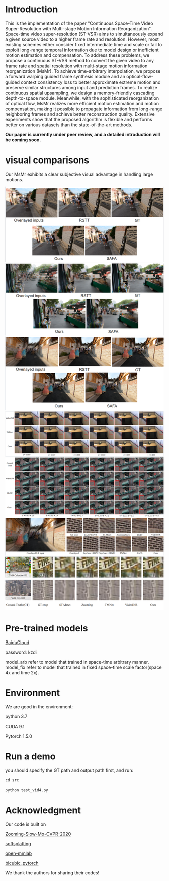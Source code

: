 # Introduction

This is the implementation of  the paper "Continuous Space-Time Video Super-Resolution with Multi-stage Motion Information Reorganization".
Space-time video super-resolution (ST-VSR) aims to simultaneously expand a given source video to a higher frame rate and resolution. However, most existing schemes either consider fixed intermediate time and scale or fail to exploit long-range temporal information due to model design or inefficient motion estimation and compensation. To address these problems, we propose a continuous ST-VSR  method to convert the given video to any frame rate and spatial resolution with multi-stage motion information reorganization (MsMr). To achieve time-arbitrary interpolation, we propose a forward warping guided frame synthesis module and an optical-flow-guided context consistency loss to better approximate extreme motion and preserve similar structures among input and prediction frames. To realize continuous spatial upsampling, we design a memory-friendly cascading depth-to-space module. Meanwhile, with the sophisticated reorganization of optical flow, MsMr realizes more efficient motion estimation and motion compensation, making it possible to propagate information from long-range neighboring frames and achieve better reconstruction quality. Extensive experiments show that the proposed algorithm is flexible and performs better on various datasets than the state-of-the-art methods.

**Our paper is currently under peer review, and a detailed introduction will be coming soon.**
# visual comparisons
Our MsMr exhibits a clear subjective visual advantage in handling large motions.

![alt text](001.png "Optional title")
![alt text](002.png "Optional title")
![alt text](003.png "Optional title")
![alt text](004.png "Optional title")
![alt text](005.png "Optional title")
![alt text](006.png "Optional title")
![alt text](007.png "Optional title")


# Pre-trained models

[BaiduCloud](https://pan.baidu.com/s/1eiiLGqhOMman6CPgp9LeFA)

password: kzdi 

model_arb refer to model that trained in space-time arbitrary manner.
model_fix refer to model that trained in fixed space-time scale factor(space 4x and time 2x).


# Environment
We are good in the environment:

python 3.7

CUDA 9.1

Pytorch 1.5.0


# Run a demo


you should specify the GT path and output path first, and run:


```
cd src

python test_vid4.py
```

# Acknowledgment
Our code is built on

 [Zooming-Slow-Mo-CVPR-2020](https://github.com/Mukosame/Zooming-Slow-Mo-CVPR-2020)

 [softsplatting](https://github.com/sniklaus/softmax-splatting)

 [open-mmlab](https://github.com/open-mmlab)

 [bicubic_pytorch](https://github.com/sanghyun-son/bicubic_pytorch)
 
 We thank the authors for sharing their codes!
